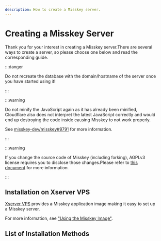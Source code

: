 ```yaml
---
description: How to create a Misskey server.
---
```


# Creating a Misskey Server

Thank you for your interest in creating a Misskey server.There are several ways to create a server, so please choose one below and read the corresponding guide.

:::danger

Do not recreate the database with the domain/hostname of the server once you have started using it!

:::

:::warning



Do not minify the JavaScript again as it has already been minified, Cloudflare also does not interpret the latest JavaScript correctly and would end up destroying the code inside causing Misskey to not work properly.

See [misskey-dev/misskey#9791](https://github.com/misskey-dev/misskey/issues/9791) for more information.

:::

:::warning

If you change the source code of Misskey (including forking), AGPLv3 license requires you to disclose those changes.Please refer to [this document](/docs/for-admin/install/resources/forking/) for more information.

:::

## Installation on Xserver VPS

[Xserver VPS](https://vps.xserver.ne.jp/) provides a Misskey application image making it easy to set up a Misskey server.

For more information, see ["Using the Misskey Image"](https://vps.xserver.ne.jp/support/manual/man_server_app_use_misskey.php).

## List of Installation Methods

<MkIndex />
